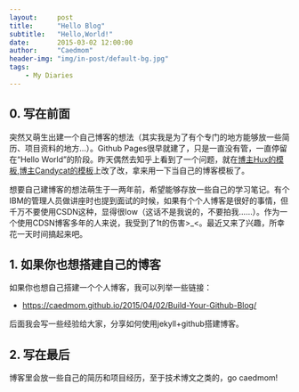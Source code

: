 ```yaml
---
layout:     post
title:      "Hello Blog"
subtitle:   "Hello,World!"
date:       2015-03-02 12:00:00
author:     "Caedmom"
header-img: "img/in-post/default-bg.jpg"
tags:
    - My Diaries
---
```


## 0. 写在前面

突然又萌生出建一个自己博客的想法（其实我是为了有个专门的地方能够放一些简历、项目资料的地方…）。Github Pages很早就建了，只是一直没有管，一直停留在“Hello World”的阶段。昨天偶然去知乎上看到了一个问题，就在[博主Hux的模板](http://huangxuan.me/),[博主Candycat的模板](http://candycat1992.github.io/)上改了改，拿来用一下当自己的博客模板了。

想要自己建博客的想法萌生于一两年前，希望能够存放一些自己的学习笔记。有个IBM的管理人员做讲座时也提到面试的时候，如果有个个人博客是很好的事情，但千万不要使用CSDN这种，显得很low（这话不是我说的，不要拍我……）。作为一个使用CDSN博客多年的人来说，我受到了1t的伤害>_<。最近又来了兴趣，所幸花一天时间搞起来吧。

## 1. 如果你也想搭建自己的博客

如果你也想自己搭建一个个人博客，我可以列举一些链接：

* https://caedmom.github.io/2015/04/02/Build-Your-Github-Blog/

后面我会写一些经验给大家，分享如何使用jekyll+github搭建博客。

## 2. 写在最后

博客里会放一些自己的简历和项目经历，至于技术博文之类的，go caedmom!
